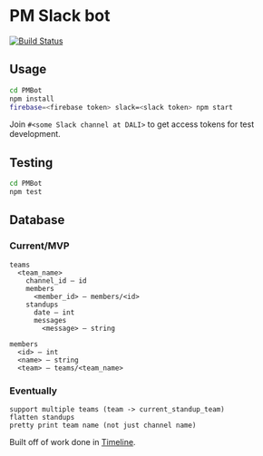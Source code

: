 # PM Slack bot
[![Build Status](https://travis-ci.org/tburnam/PMBot.svg?branch=master)](https://travis-ci.org/tburnam/PMBot)

## Usage
```bash
cd PMBot
npm install
firebase=<firebase token> slack=<slack token> npm start
```

Join `#<some Slack channel at DALI>` to get access tokens for test development.


## Testing
```bash
cd PMBot
npm test
```

## Database
### Current/MVP
```
teams
  <team_name>
    channel_id – id
    members
      <member_id> – members/<id>
    standups
      date – int
      messages
        <message> – string

members
  <id> – int
  <name> – string
  <team> – teams/<team_name>
```

### Eventually
```
support multiple teams (team -> current_standup_team)
flatten standups
pretty print team name (not just channel name)
```


Built off of work done in [Timeline](https://github.com/dali-lab/timeline-backend).
